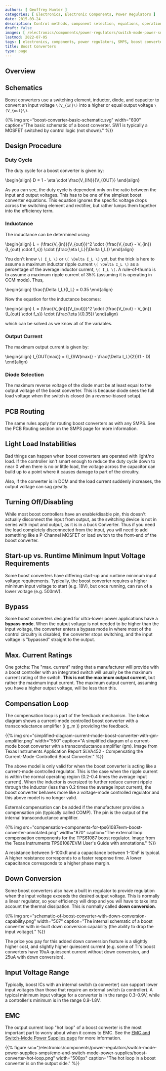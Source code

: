 ```yaml
---
authors: [ Geoffrey Hunter ]
categories: [ Electronics, Electronic Components, Power Regulators ]
date: 2015-03-24
description: Control methods, component selection, equations, operation modes, schematics, examples and more info on boost converters.
draft: false
images: [ /electronics/components/power-regulators/switch-mode-power-supplies-smps/smps-buck-converter-simple.png ]
lastmod: 2022-07-05
tags: [ electronics, components, power regulators, SMPS, boost converter, power electronics, inductor, capacitor, regulation, control methods, constant frequency, current-mode, SNVA555, PCM, peak current mode, CCM, constant current mode ]
title: Boost Converters
type: page
---
```


## Overview

## Schematics

Boost converters use a switching element, inductor, diode, and capacitor to convert an input voltage `\(V_{in}\)` into a higher or equal output voltage `\(V_{out}\)`.

{{% img src="boost-converter-basic-schematic.svg" width="600" caption="The basic schematic of a boost converter. SW1 is typically a MOSFET switched by control logic (not shown)." %}}

## Design Procedure

### Duty Cycle

The duty cycle for a boost converter is given by:

<p>\begin{align}
D = 1 - \eta \cdot \frac{V_{IN}}{V_{OUT}}
\end{align}</p>

As you can see, the duty cycle is dependent only on the ratio between the input and output voltages. This has to be one of the simplest boost converter equations. This equation ignores the specific voltage drops across the switching element and rectifier, but rather lumps them together into the efficiency term.

### Inductance

The inductance can be determined using:

<p>\begin{align}
L = (\frac{V_{in}}{V_{out}})^2 \cdot (\frac{V_{out} - V_{in}}{I_{out} \cdot f_s}) \cdot (\frac{\eta I_L}{\Delta I_L})
\end{align}</p>

You don't know `\( I_L \)` or `\( \Delta I_L \)` yet, but the trick is here to assume a maximum inductor ripple current `\( \Delta I_L \)` as a percentage of the average inductor current, `\( I_L \)`. A rule-of-thumb is to assume a maximum ripple current of 35% (assuming it is operating in CCM mode). Thus,

<p>\begin{align}
\frac{\Delta I_L}{I_L} = 0.35
\end{align}</p>

Now the equation for the inductance becomes:

<p>\begin{align}
L = (\frac{V_{in}}{V_{out}})^2 \cdot (\frac{V_{out} - V_{in}}{I_{out} \cdot f_s}) \cdot (\frac{\eta }{0.35})
\end{align}</p>

which can be solved as we know all of the variables.

### Output Current

The maximum output current is given by:

<p>\begin{align}
I_{OUT(max)} = (I_{SW(max)} - \frac{\Delta I_L}{2})(1 - D)
\end{align}</p>

### Diode Selection

The maximum reverse voltage of the diode must be at least equal to the output voltage of the boost converter. This is because diode sees the full load voltage when the switch is closed (in a reverse-biased setup).

## PCB Routing

The same rules apply for routing boost converters as with any SMPS. See the PCB Routing section on the SMPS page for more information.

## Light Load Instabilities

Bad things can happen when boost converters are operated with light/no load. If the controller isn't smart enough to reduce the duty cycle down to near 0 when there is no or little load, the voltage across the capacitor can build up to a point where it causes damage to part of the circuitry.

Also, if the converter is in DCM and the load current suddenly increases, the output voltage can sag greatly.

## Turning Off/Disabling

While most boost controllers have an enable/disable pin, this doesn't actually disconnect the input from output, as the switching device is not in series with input and output, as it is in a buck Converter. Thus if you need the load completely disconnected from the input, you will need to add something like a P-Channel MOSFET or load switch to the front-end of the boost converter.

## Start-up vs. Runtime Minimum Input Voltage Requirements

Some boost converters have differing start-up and runtime minimum input voltage requirements. Typically, the boost converter requires a higher minimum input voltage to start (e.g. 18V), but once running, can run of a lower voltage (e.g. 500mV).

## Bypass

Some boost converters designed for ultra-lower power applications have a **bypass mode**. When the output voltage is not needed to be higher than the input voltage, the converter enters a bypass mode in where most of the control circuitry is disabled, the converter stops switching, and the input voltage is "bypassed" straight to the output.

## Max. Current Ratings

One gotcha: The "max. current" rating that a manufacturer will provide with a boost controller with an integrated switch will usually be the maximum current rating of the switch. **This is not the maximum output current**, but rather the maximum input current. The maximum output current, assuming you have a higher output voltage, will be less than this.

## Compensation Loop

The compensation loop is part of the feedback mechanism. The below diagram shows a current-mode controlled boost converter with a transconductance amplifier (\( g_m \)) providing the feedback.

{{% img src="simplified-diagram-current-mode-boost-converter-with-gm-amplifier.png" width="550" caption="A simplified diagram of a current-mode boost converter with a transconductance amplifier (gm). Image from Texas Instruments Application Report SLVA452 - Compensating the Current-Mode-Controlled Boost Converter." %}}

The above model is only valid for when the boost converter is acting like a current-mode controlled regulator. This is the case when the ripple current is within the normal operating region (0.2-0.4 times the average input current). When the inductor is oversized to further reduce current ripple through the inductor (less than 0.2 times the average input current), the boost converter behaves more like a voltage-mode controlled regulator and this above model is no longer valid.

External compensation can be added if the manufacturer provides a compensation pin (typically called COMP). The pin is the output of the internal transconductance amplifier.

{{% img src="compensation-components-for-tps61087evm-boost-converter-annotated.png" width="870" caption="The external loop compensation components for the TPS61087 boost regulator. Image from the Texas Instruments TPS61087EVM User's Guide with annotations." %}}

A resistance between 5-100kR and a capacitance between 1-10nF is typical. A higher resistance corresponds to a faster response time. A lower capacitance corresponds to a higher phase margin.

## Down Conversion

Some boost converters also have a built in regulator to provide regulation when the input voltage exceeds the desired output voltage. This is normally a linear regulator, so your efficiency will drop and you will have to take into account the thermal dissipation. This is normally called **down conversion**.

{{% img src="schematic-of-boost-converter-with-down-conversion-capability.png" width="507" caption="The internal schematic of a boost converter with in-built down conversion capability (the ability to drop the input voltage)." %}}

The price you pay for this added down conversion feature is a slightly higher cost, and slightly higher quiescent current (e.g. some of TI's boost converters have 19uA quiescent current without down conversion, and 25uA with down conversion).

## Input Voltage Range

Typically, boost ICs with an internal switch (a converter) can support lower input voltages than those that require an external switch (a controller). A typical minimum input voltage for a converter is in the range 0.3-0.9V, while a controller's minimum is in the range 0.9-1.8V.

## EMC

The output current loop "hot loop" of a boost converter is the most important part to worry about when it comes to EMC. See the [EMC and Switch-Mode Power Supplies page](/electronics/components/power-regulators/switch-mode-power-supplies-smps/emc-and-switch-mode-power-supplies/) for more information.

{{% figure src="/electronics/components/power-regulators/switch-mode-power-supplies-smps/emc-and-switch-mode-power-supplies/boost-converter-hot-loop.png" width="500px" caption="The hot loop in a boost converter is on the output side." %}}